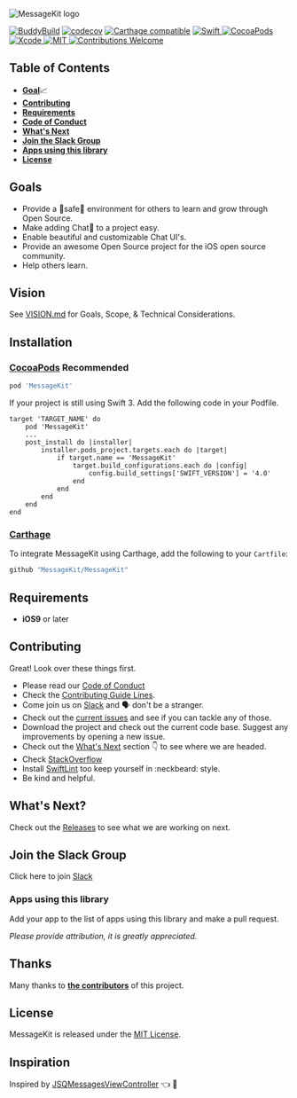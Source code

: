 <p>
  <img src="https://raw.githubusercontent.com/MessageKit/MessageKit/master/Assets/mklogo.png" title="MessageKit logo">
</p>

[![BuddyBuild](https://dashboard.buddybuild.com/api/statusImage?appID=59c302b7bc1f7f00013f20a2&branch=master&build=latest)](https://dashboard.buddybuild.com/apps/59c302b7bc1f7f00013f20a2/build/latest)
[![codecov](https://codecov.io/gh/MessageKit/MessageKit/branch/master/graph/badge.svg)](https://codecov.io/gh/MessageKit/MessageKit)
[![Carthage compatible](https://img.shields.io/badge/Carthage-compatible-4BC51D.svg?style=flat)](https://github.com/Carthage/Carthage)
<a href="https://swift.org">
 <img src="https://img.shields.io/badge/Swift-4-orange.svg"
      alt="Swift" />
</a>
<a href="https://cocoapods.org/">
  <img src="https://cocoapod-badges.herokuapp.com/v/MessageKit/badge.png"
      alt="CocoaPods">
</a>
<a href="https://developer.apple.com/xcode">
  <img src="https://img.shields.io/badge/Xcode-9-blue.svg"
      alt="Xcode">
</a>
<a href="https://opensource.org/licenses/MIT">
  <img src="https://img.shields.io/badge/License-MIT-red.svg"
      alt="MIT">
</a>
<a href="https://github.com/MessageKit/MessageKit/issues">
   <img src="https://img.shields.io/badge/contributions-welcome-brightgreen.svg?style=flat"
        alt="Contributions Welcome">
</a>

## Table of Contents

* [**Goal**](#goals)📈
* [**Contributing**](#contributing)
* [**Requirements**](#requirements)
* [**Code of Conduct**](https://github.com/MessageKit/MessageKit/blob/master/Code_of_Conduct.md)
* [**What's Next**](#whats-next)
* [**Join the Slack Group**](#join-the-slack-group)
* [**Apps using this library**](#apps-using-this-library)
* [**License**](#license)


## Goals

- Provide a :rotating_light:safe:rotating_light: environment for others to learn and grow through Open Source.
- Make adding Chat:speech_balloon: to a project easy.
- Enable beautiful and customizable Chat UI's.
- Provide an awesome Open Source project for the iOS open source community.
- Help others learn.

## Vision
See [VISION.md](https://github.com/MessageKit/MessageKit/blob/master/VISION.md) for Goals, Scope, & Technical Considerations.


## Installation
### [CocoaPods](https://cocoapods.org/) **Recommended**
````ruby
pod 'MessageKit'
````

If your project is still using Swift 3. Add the following code in your Podfile.

````
target 'TARGET_NAME' do
    pod 'MessageKit'
    ...
    post_install do |installer|
        installer.pods_project.targets.each do |target|
            if target.name == 'MessageKit'
                target.build_configurations.each do |config|
                    config.build_settings['SWIFT_VERSION'] = '4.0'
                end
            end
        end
    end
end
````

### [Carthage](https://github.com/Carthage/Carthage)

To integrate MessageKit using Carthage, add the following to your `Cartfile`:

````ruby
github "MessageKit/MessageKit"
````

## Requirements

- **iOS9** or later


## Contributing

Great! Look over these things first.
- Please read our [Code of Conduct](https://github.com/MessageKit/MessageKit/blob/master/Code_of_Conduct.md)
- Check the [Contributing Guide Lines](https://github.com/MessageKit/MessageKit/blob/master/CONTRIBUTING.md).
- Come join us on [Slack](https://join.slack.com/t/messagekit/shared_invite/MjI4NzIzNzMyMzU0LTE1MDMwODIzMDUtYzllYzIyNTU4MA) and 🗣 don't be a stranger. 
- Check out the [current issues](https://github.com/MessageKit/MessageKit/issues) and see if you can tackle any of those. 
- Download the project and check out the current code base. Suggest any improvements by opening a new issue. 
- Check out the [What's Next](#whats-next) section :point_down: to see where we are headed.
- Check [StackOverflow](https://stackoverflow.com/questions/tagged/messagekit)
- Install [SwiftLint](https://github.com/realm/SwiftLint) too keep yourself in :neckbeard: style. 
- Be kind and helpful.  


## What's Next?

Check out the [Releases](https://github.com/MessageKit/MessageKit/releases) to see what we are working on next.

## Join the Slack Group

Click here to join [Slack](https://join.slack.com/t/messagekit/shared_invite/MjI4NzIzNzMyMzU0LTE1MDMwODIzMDUtYzllYzIyNTU4MA)

### Apps using this library

Add your app to the list of apps using this library and make a pull request.

*Please provide attribution, it is greatly appreciated.*

## Thanks

Many thanks to [**the contributors**](https://github.com/MessageKit/MessageKit/graphs/contributors) of this project.

## License
MessageKit is released under the [MIT License](https://github.com/MessageKit/MessageKit/blob/master/LICENSE.md).

## Inspiration
Inspired by [JSQMessagesViewController](https://github.com/jessesquires/JSQMessagesViewController) :point_left: :100:
